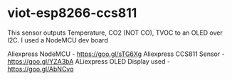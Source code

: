 # viot-esp8266-ccs811

This sensor outputs Temperature, CO2 (NOT CO), TVOC to an OLED over I2C.  I used a NodeMCU dev board

Aliexpress NodeMCU - https://goo.gl/sTG6Xg
Aliexpress CCS811 Sensor - https://goo.gl/YZA3bA
ALiexpress OLED Display used - https://goo.gl/AbNCvq
